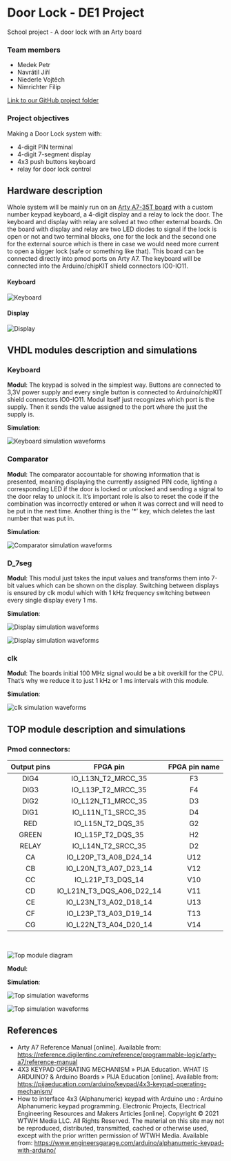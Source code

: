 # Door Lock - DE1 Project
School project - A door lock with an Arty board

### Team members

- Medek Petr
- Navrátil Jiří
- Niederle Vojtěch
- Nimrichter Filip

[Link to our GitHub project folder](https://github.com/GeorgeNavratil/Door_Lock-DE1_Project)

### Project objectives

Making a Door Lock system with:

- 4-digit PIN terminal
- 4-digit 7-segment display
- 4x3 push buttons keyboard
- relay for door lock control

## Hardware description

Whole system will be mainly run on an [Arty A7-35T board](https://store.digilentinc.com/arty-a7-artix-7-fpga-development-board/) with a custom number keypad keyboard, a 4-digit display and a relay to lock the door. The keyboard and display with relay are solved at two other external boards. On the board with display and relay are two LED diodes to signal if the lock is open or not and two terminal blocks, one for the lock and the second one for the external source which is there in case we would need more current to open a bigger lock (safe or something like that). This board can be connected directly into pmod ports on Arty A7. The keyboard will be connected into the Arduino/chipKIT shield connectors IO0-IO11. 

#### Keyboard

![Keyboard](Images/Keyboard.png)

#### Display

![Display](Images/Display.png)

## VHDL modules description and simulations

### Keyboard

**Modul**: The keypad is solved in the simplest way. Buttons are connected to 3,3V  power supply and every single button is connected to Arduino/chipKIT shield connectors IO0-IO11. Modul itself just recognizes which port is the supply. Then it sends the value assigned to the port where the just the supply is.

**Simulation**: 

![Keyboard simulation waveforms](Images/KeyboardSim.png)

### Comparator

**Modul**: The comparator accountable for showing information that is presented, meaning displaying the currently assigned PIN code, lighting a corresponding LED if the door is locked or unlocked and sending a signal to the door relay to unlock it. It’s important role is also to reset the code if the combination was incorrectly entered or when it was correct and will need to be put in the next time. Another thing is the ‘*’ key, which deletes the last number that was put in.

**Simulation**: 

![Comparator simulation waveforms](Images/ComparatorSim.png)

### D_7seg

**Modul**: This modul just takes the input values and transforms them into 7-bit values which can be shown on the display. Switching between displays is ensured by clk modul which with 1 kHz frequency switching between every single display every 1 ms.

**Simulation**: 

![Display simulation waveforms](Images/DisplaySim1.png)

![Display simulation waveforms](Images/DisplaySim2.png)

### clk

**Modul**: The boards initial 100 MHz signal would be a bit overkill for the CPU. That’s why we reduce it to just 1 kHz or 1 ms intervals with this module.

**Simulation**: 

![clk simulation waveforms](Images/clkSim.png)


## TOP module description and simulations

### Pmod connectors:

| Output pins | FPGA pin                  | FPGA pin name |
|:-----------:|:-------------------------:|:-------------:|
| DIG4        | IO_L13N_T2_MRCC_35        | F3            |
| DIG3        | IO_L13P_T2_MRCC_35        | F4            |
| DIG2        | IO_L12N_T1_MRCC_35        | D3            |
| DIG1        | IO_L11N_T1_SRCC_35        | D4            |
| RED         | IO_L15N_T2_DQS_35         | G2            |
| GREEN       | IO_L15P_T2_DQS_35         | H2            |
| RELAY       | IO_L14N_T2_SRCC_35        | D2            |
| CA          | IO_L20P_T3_A08_D24_14     | U12           |
| CB          | IO_L20N_T3_A07_D23_14     | V12           |
| CC          | IO_L21P_T3_DQS_14         | V10           |
| CD          | IO_L21N_T3_DQS_A06_D22_14 | V11           |
| CE          | IO_L23N_T3_A02_D18_14     | U13           |
| CF          | IO_L23P_T3_A03_D19_14     | T13           |
| CG          | IO_L22N_T3_A04_D20_14     | V14           |

<br>

![Top module diagram](Images/Top-Door_Lock.png)

**Modul**: 

**Simulation**: 

![Top simulation waveforms](Images/TopSim1.png)

![Top simulation waveforms](Images/TopSim2.png)

<!-- Start of a comment

## Video

[![Door Lock - DE1 Project](https://img.youtube.com/vi/YOUTUBE_VIDEO_ID_HERE/0.jpg)](https://www.youtube.com/watch?v=YOUTUBE_VIDEO_ID_HERE)

End of a comment -->


## References

- Arty A7 Reference Manual [online]. Available from: https://reference.digilentinc.com/reference/programmable-logic/arty-a7/reference-manual
- 4X3 KEYPAD OPERATING MECHANISM » PIJA Education. WHAT IS ARDUINO? & Arduino Boards » PIJA Education [online]. Available from: https://pijaeducation.com/arduino/keypad/4x3-keypad-operating-mechanism/
- How to interface 4x3 (Alphanumeric) keypad with Arduino uno : Arduino Alphanumeric keypad programming. Electronic Projects, Electrical Engineering Resources and Makers Articles [online]. Copyright © 2021 WTWH Media LLC. All Rights Reserved. The material on this site may not be reproduced, distributed, transmitted, cached or otherwise used, except with the prior written permission of WTWH Media. Available from: https://www.engineersgarage.com/arduino/alphanumeric-keypad-with-arduino/